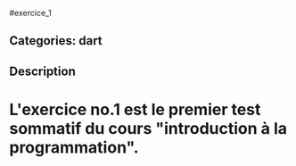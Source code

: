 #exercice_1

## Categories: dart

## Description


L'exercice no.1 est le premier test sommatif du cours "introduction à la programmation".
=======





